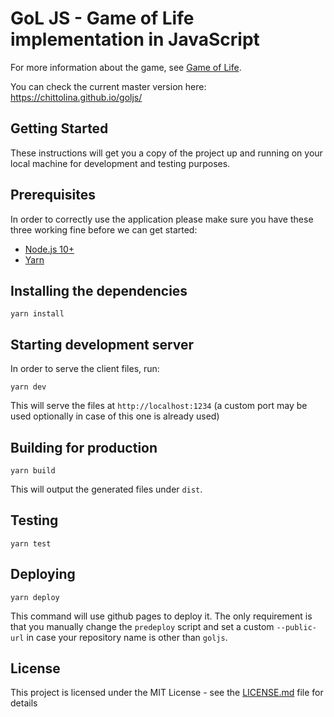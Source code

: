 # GoL JS - Game of Life implementation in JavaScript

For more information about the game, see [Game of Life](https://en.wikipedia.org/wiki/Conway%27s_Game_of_Life).

You can check the current master version here: https://chittolina.github.io/goljs/

## Getting Started

These instructions will get you a copy of the project up and running on your local machine for development and testing purposes.

## Prerequisites

In order to correctly use the application please make sure you have these three
working fine before we can get started:

- [Node.js 10+](https://nodejs.org/en/download/)
- [Yarn](https://yarnpkg.com/lang/en/)

## Installing the dependencies

```
yarn install
```

## Starting development server

In order to serve the client files, run:

```
yarn dev
```

This will serve the files at `http://localhost:1234` (a custom port may be used optionally in case of this one is already used)

## Building for production

```
yarn build
```

This will output the generated files under `dist`.

## Testing

```
yarn test
```

## Deploying

```
yarn deploy
```

This command will use github pages to deploy it. The only requirement is that you manually change the `predeploy` script and set a custom `--public-url` in case your repository name is other than `goljs`.

## License

This project is licensed under the MIT License - see the [LICENSE.md](LICENSE.md) file for details
